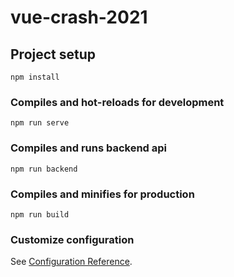 # vue-crash-2021

## Project setup
```
npm install
```

### Compiles and hot-reloads for development
```
npm run serve
```

### Compiles and runs backend api
```
npm run backend
```

### Compiles and minifies for production
```
npm run build
```

### Customize configuration
See [Configuration Reference](https://cli.vuejs.org/config/).
